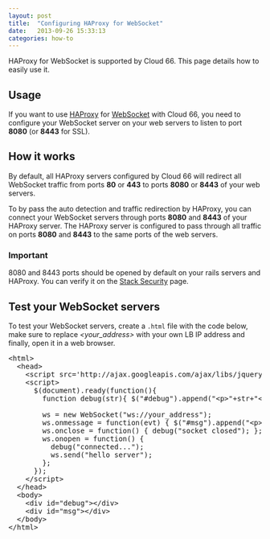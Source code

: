 ```yaml
---
layout: post
title:  "Configuring HAProxy for WebSocket"
date:   2013-09-26 15:33:13
categories: how-to
---
```


<p class="lead">HAProxy for WebSocket is supported by Cloud 66. This page details how to easily use it.</p>

## Usage

If you want to use [HAProxy](http://haproxy.1wt.eu/) for [WebSocket](http://en.wikipedia.org/wiki/WebSocket) with Cloud 66, you need to configure your WebSocket server on your web servers to listen to port **8080** (or **8443** for SSL).

## How it works

By default, all HAProxy servers configured by Cloud 66 will redirect all WebSocket traffic from ports **80** or **443** to ports **8080** or **8443** of your web servers.

To by pass the auto detection and traffic redirection by HAProxy, you can connect your WebSocket servers through ports **8080** and **8443** of your HAProxy server. The HAProxy server is configured to pass through all traffic on ports **8080** and **8443** to the same ports of the web servers.

<div class="notice">
      <h3>Important</h3>
        <p> 8080 and 8443 ports should be opened by default on your rails servers and HAProxy. You can verify it on the <a href="/stack-features/stack-security.html">Stack Security</a> page.</p>
</div>


## Test your WebSocket servers

To test your WebSocket servers, create a <code>.html</code> file with the code below, make sure to replace *&lt;your_address&gt;* with your own LB IP address and finally, open it in a web browser.

<pre class='prettyprint lang-html'>
&lt;html&gt;
  &lt;head&gt;
    &lt;script src=&#39;http://ajax.googleapis.com/ajax/libs/jquery/1.3.2/jquery.min.js&#39;&gt;&lt;/script&gt;
    &lt;script&gt;
      $(document).ready(function(){
        function debug(str){ $(&quot;#debug&quot;).append(&quot;&lt;p&gt;&quot;+str+&quot;&lt;/p&gt;&quot;); };

        ws = new WebSocket(&quot;ws://your_address&quot;);
        ws.onmessage = function(evt) { $(&quot;#msg&quot;).append(&quot;&lt;p&gt;&quot;+evt.data+&quot;&lt;/p&gt;&quot;); };
        ws.onclose = function() { debug(&quot;socket closed&quot;); };
        ws.onopen = function() {
          debug(&quot;connected...&quot;);
          ws.send(&quot;hello server&quot;);
        };
      });
    &lt;/script&gt;
  &lt;/head&gt;
  &lt;body&gt;
    &lt;div id=&quot;debug&quot;&gt;&lt;/div&gt;
    &lt;div id=&quot;msg&quot;&gt;&lt;/div&gt;
  &lt;/body&gt;
&lt;/html&gt;
</pre>